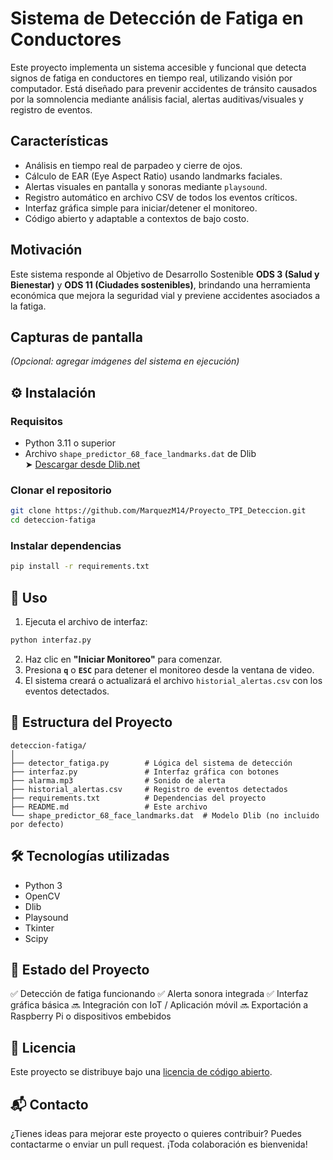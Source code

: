 # Sistema de Detección de Fatiga en Conductores

Este proyecto implementa un sistema accesible y funcional que detecta signos de fatiga en conductores en tiempo real, utilizando visión por computador. Está diseñado para prevenir accidentes de tránsito causados por la somnolencia mediante análisis facial, alertas auditivas/visuales y registro de eventos.


##  Características

- Análisis en tiempo real de parpadeo y cierre de ojos.
- Cálculo de EAR (Eye Aspect Ratio) usando landmarks faciales.
- Alertas visuales en pantalla y sonoras mediante `playsound`.
- Registro automático en archivo CSV de todos los eventos críticos.
- Interfaz gráfica simple para iniciar/detener el monitoreo.
- Código abierto y adaptable a contextos de bajo costo.



##  Motivación

Este sistema responde al Objetivo de Desarrollo Sostenible **ODS 3 (Salud y Bienestar)** y **ODS 11 (Ciudades sostenibles)**, brindando una herramienta económica que mejora la seguridad vial y previene accidentes asociados a la fatiga.



##  Capturas de pantalla

*(Opcional: agregar imágenes del sistema en ejecución)*



## ⚙️ Instalación

### Requisitos

- Python 3.11 o superior
- Archivo `shape_predictor_68_face_landmarks.dat` de Dlib  
  ➤ [Descargar desde Dlib.net](http://dlib.net/files/shape_predictor_68_face_landmarks.dat.bz2)

### Clonar el repositorio

```bash
git clone https://github.com/MarquezM14/Proyecto_TPI_Deteccion.git
cd deteccion-fatiga
````

### Instalar dependencias

```bash
pip install -r requirements.txt
```


## 🚀 Uso

1. Ejecuta el archivo de interfaz:

```bash
python interfaz.py
```

2. Haz clic en **"Iniciar Monitoreo"** para comenzar.
3. Presiona **`q`** o **`ESC`** para detener el monitoreo desde la ventana de video.
4. El sistema creará o actualizará el archivo `historial_alertas.csv` con los eventos detectados.


## 📁 Estructura del Proyecto

```
deteccion-fatiga/
│
├── detector_fatiga.py        # Lógica del sistema de detección
├── interfaz.py               # Interfaz gráfica con botones
├── alarma.mp3                # Sonido de alerta
├── historial_alertas.csv     # Registro de eventos detectados
├── requirements.txt          # Dependencias del proyecto
├── README.md                 # Este archivo
└── shape_predictor_68_face_landmarks.dat  # Modelo Dlib (no incluido por defecto)
```


## 🛠️ Tecnologías utilizadas

* Python 3
* OpenCV
* Dlib
* Playsound
* Tkinter
* Scipy


## 📌 Estado del Proyecto

✅ Detección de fatiga funcionando
✅ Alerta sonora integrada
✅ Interfaz gráfica básica
🔜 Integración con IoT / Aplicación móvil
🔜 Exportación a Raspberry Pi o dispositivos embebidos

## 📄 Licencia

Este proyecto se distribuye bajo una [licencia de código abierto](LICENSE).


## 📬 Contacto

¿Tienes ideas para mejorar este proyecto o quieres contribuir?
Puedes contactarme o enviar un pull request. ¡Toda colaboración es bienvenida!

